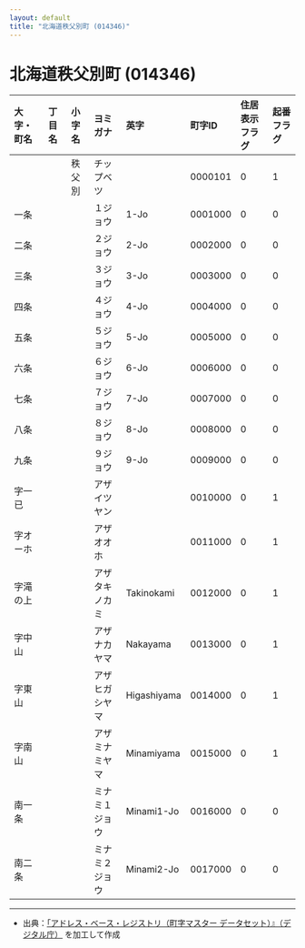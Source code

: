 ```yaml
---
layout: default
title: "北海道秩父別町 (014346)"
---
```


# 北海道秩父別町 (014346)

| 大字・町名 | 丁目名 | 小字名 | ヨミガナ | 英字 | 町字ID | 住居表示フラグ | 起番フラグ |
|:---|:---|:---|:---|:---|:---|:---|:---|
|  |  | 秩父別 | チップベツ |  | 0000101 | 0 | 1 |
| 一条 |  |  | １ジョウ | 1-Jo | 0001000 | 0 | 0 |
| 二条 |  |  | ２ジョウ | 2-Jo | 0002000 | 0 | 0 |
| 三条 |  |  | ３ジョウ | 3-Jo | 0003000 | 0 | 0 |
| 四条 |  |  | ４ジョウ | 4-Jo | 0004000 | 0 | 0 |
| 五条 |  |  | ５ジョウ | 5-Jo | 0005000 | 0 | 0 |
| 六条 |  |  | ６ジョウ | 6-Jo | 0006000 | 0 | 0 |
| 七条 |  |  | ７ジョウ | 7-Jo | 0007000 | 0 | 0 |
| 八条 |  |  | ８ジョウ | 8-Jo | 0008000 | 0 | 0 |
| 九条 |  |  | ９ジョウ | 9-Jo | 0009000 | 0 | 0 |
| 字一已 |  |  | アザイツヤン |  | 0010000 | 0 | 1 |
| 字オーホ |  |  | アザオオホ |  | 0011000 | 0 | 1 |
| 字滝の上 |  |  | アザタキノカミ | Takinokami | 0012000 | 0 | 1 |
| 字中山 |  |  | アザナカヤマ | Nakayama | 0013000 | 0 | 1 |
| 字東山 |  |  | アザヒガシヤマ | Higashiyama | 0014000 | 0 | 1 |
| 字南山 |  |  | アザミナミヤマ | Minamiyama | 0015000 | 0 | 1 |
| 南一条 |  |  | ミナミ１ジョウ | Minami1-Jo | 0016000 | 0 | 0 |
| 南二条 |  |  | ミナミ２ジョウ | Minami2-Jo | 0017000 | 0 | 0 |

---

- 出典：[「アドレス・ベース・レジストリ（町字マスター データセット）』（デジタル庁）](https://www.digital.go.jp/policies/base_registry_address/) を加工して作成